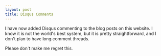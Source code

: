 ```yaml
---
layout: post
title: Disqus Comments
---
```

I have now added Disqus commenting to the blog posts on this website. I know it is not the world's best system, but it is pretty straightforward, and I don't plan to have long comment threads.

Please don't make me regret this.
